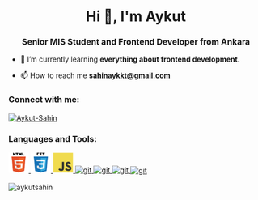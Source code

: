 <h1 align="center">Hi 👋, I'm Aykut</h1>
<h3 align="center">Senior MIS Student and Frontend Developer from Ankara</h3>

- 🌱 I’m currently learning **everything about frontend development.**

- 📫 How to reach me **sahinaykkt@gmail.com**

<h3 align="left">Connect with me:</h3>
<p align="left">
<a href="https://www.linkedin.com/in/sahinaykut/" target="_blank"><img align="center" src="https://cdn.worldvectorlogo.com/logos/linkedin-icon-2.svg" alt="Aykut-Sahin" height="30" width="40" /></a>
</p>
<h3 align="left">Languages and Tools:</h3>

<a href="https://www.w3.org/html/" target="_blank"> <img src="https://raw.githubusercontent.com/devicons/devicon/master/icons/html5/html5-original-wordmark.svg" alt="html5" width="40" height="40"/> </a> <a href="https://www.w3schools.com/css/" target="_blank"> <img src="https://raw.githubusercontent.com/devicons/devicon/master/icons/css3/css3-original-wordmark.svg" alt="css3" width="40" height="40"/> </a> <a href="https://developer.mozilla.org/en-US/docs/Web/JavaScript" target="_blank"> <img src="https://raw.githubusercontent.com/devicons/devicon/master/icons/javascript/javascript-original.svg" alt="javascript" width="40" height="40"/></a><a href="https://www.w3schools.com/js/js_es6.asp" target="_blank"> <img src="https://cdn.worldvectorlogo.com/logos/es6.svg" alt="git" width="40" height="40"/> </a><a href="https://getbootstrap.com/" target="_blank"> <img src="https://cdn.worldvectorlogo.com/logos/bootstrap-4.svg" alt="git" width="40" height="40"/><a href="https://git-scm.com/" target="_blank"> <img src="https://www.vectorlogo.zone/logos/git-scm/git-scm-icon.svg" alt="git" width="40" height="40"/> </a><a href="https://www.npmjs.com/" target="_blank"> <img align="center" src="https://cdn.worldvectorlogo.com/logos/npm.svg" alt="git" width="45" height="45"/> </a>

<p><img align="center" target="_blank" src="https://github-readme-stats.vercel.app/api/top-langs?username=sahinaykkt&show_icons=true&locale=en&layout=compact" alt="aykutsahin" /></p>
